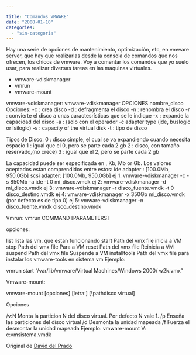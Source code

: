 ```yaml
---

title: "Comandos VMWARE"
date: "2008-01-10"
categories: 
  - "sin-categoria"
---
```


Hay una serie de opciones de mantenimiento, optimización, etc, en vmware server, que hay que realizarlas desde la consola de comandos que nos ofrecen, los chicos de vmware. Voy a comentar los comandos que yo suelo usar, para realizar diversas tareas en las maquinas virtuales.

- vmware-vdiskmanager
- vmrun
- vmware-mount

vmware-vdiskmanager: vmware-vdiskmanager OPCIONES nombre\_disco Opciones: -c : crea disco -d : defragmenta el disco -n : renombra el disco -r : convierte el disco a unas caractesrísticas que se le indique -x : expande la capacidad del disco -a : (solo con el operador -c adapter type (ide, buslogic or lsilogic) -s : capacity of the virtual disk -t : tipo de disco

Tipos de Disco: 0 : disco simple, el cual se va expandiendo cuando necesita espacio 1 : igual que el 0, pero se parte cada 2 gb 2 : disco, con tamaño reservado,(no crece) 3 : igual que el 2, pero se parte cada 2 gb

La capacidad puede ser especificada en , Kb, Mb or Gb. Los valores aceptados estan comprendidos entre estos: ide adapter : \[100.0Mb, 950.0Gb\] scsi adapter: \[100.0Mb, 950.0Gb\] ej 1: vmware-vdiskmanager -c -s 850Mb -a ide -t 0 mi\_disco.vmdk ej 2: vmware-vdiskmanager -d mi\_disco.vmdk ej 3: vmware-vdiskmanager -r disco\_fuente.vmdk -t 0 disco\_destino.vmdk ej 4: vmware-vdiskmanager -x 350Gb mi\_disco.vmdk (por defecto es de tipo 0) ej 5: vmware-vdiskmanager -n disco\_fuente.vmdk disco\_destino.vmdk

Vmrun: vmrun COMMAND \[PARAMETERS\]

opciones:

list lista las vm, que estan funcionando start Path del vmx file inicia a VM stop Path del vmx file Para a VM reset Path del vmx file Reinicia a VM suspend Path del vmx file Suspende a VM installtools Path del vmx file para instalar los vmware-tools en sistema vm Ejemplo:

vmrun start “/var/lib/vmware/Virtual Machines/Windows 2000/ w2k.vmx”

Vmware-mount:

vmware-mount \[opciones\] \[letra:\] \[\\pathdisco virtual\]

Opciones

/v:N Monta la particion N del disco virtual. Por defecto N vale 1. /p Enseña las particiones del disco virtual /d Desmonta la unidad mapeada /f Fuerza el desmontar la unidad mapeada Ejemplo: vmware-mount V: c:vmsistema.vmdk

Original de [David del Prado](https://daviddelprado.blogspot.com/2007/05/comandos-vmware.html)
